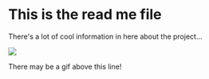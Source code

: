 # This is the read me file
There's a lot of cool information in here about the project...

<img src="https://media.giphy.com/media/rkIx10zPCiqic/giphy.gif">

There may be a gif above this line!
